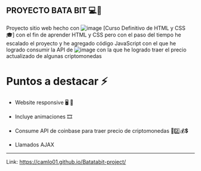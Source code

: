 ## PROYECTO BATA BIT 💻🍊

Proyecto sitio web hecho con ![image](https://user-images.githubusercontent.com/96300875/166109804-fa5e6bdc-aaec-4c4c-bb8c-8240800c2a62.png) [Curso Definitivo de HTML y CSS 🎓] con el fin de aprender HTML y CSS pero con el paso del tiempo he escalado el proyecto y he agregado código JavaScript con el que he logrado consumir  la API de ![image](https://user-images.githubusercontent.com/96300875/166109569-e306f626-9a34-49e6-81ac-57d0271db01e.png) con la que he logrado traer el precio actualizado de algunas criptomonedas 

# Puntos a destacar ⚡

- Website responsive 🖥 📱

- Incluye animaciones 🎞

- Consume API de coinbase para traer precio
de criptomonedas 🦙2️⃣💰💲

- Llamados AJAX

------------------------------------

Link: https://camlo01.github.io/Batatabit-project/


